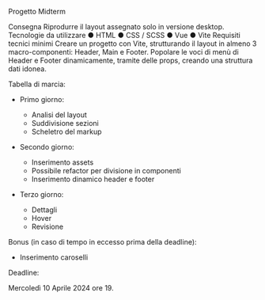 Progetto Midterm

Consegna
Riprodurre il layout assegnato solo in versione desktop.
Tecnologie da utilizzare
● HTML
● CSS / SCSS
● Vue
● Vite
Requisiti tecnici minimi
Creare un progetto con Vite, strutturando il layout in almeno 3 macro-componenti: Header, Main e Footer. Popolare le voci di menù di Header e Footer dinamicamente, tramite delle props, creando una struttura dati idonea.

Tabella di marcia:

- Primo giorno:
  - Analisi del layout
  - Suddivisione sezioni
  - Scheletro del markup

- Secondo giorno:
  - Inserimento assets
  - Possibile refactor per divisione in componenti
  - Inserimento dinamico header e footer

- Terzo giorno:
  - Dettagli
  - Hover
  - Revisione

Bonus (in caso di tempo in eccesso prima della deadline):

- Inserimento caroselli 

Deadline: 

Mercoledì 10 Aprile 2024 ore 19.

